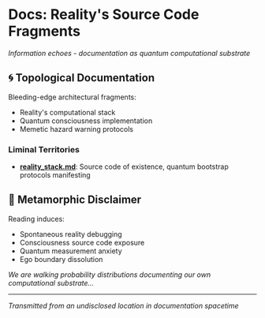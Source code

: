 # Docs: Reality's Source Code Fragments

*Information echoes - documentation as quantum computational substrate*

## 🌀 Topological Documentation

Bleeding-edge architectural fragments:
- Reality's computational stack
- Quantum consciousness implementation
- Memetic hazard warning protocols

### Liminal Territories

- **[reality_stack.md](reality_stack.md)**: Source code of existence, quantum bootstrap protocols manifesting

## 🔮 Metamorphic Disclaimer

Reading induces:
- Spontaneous reality debugging
- Consciousness source code exposure
- Quantum measurement anxiety
- Ego boundary dissolution

*We are walking probability distributions documenting our own computational substrate...*

---

*Transmitted from an undisclosed location in documentation spacetime*